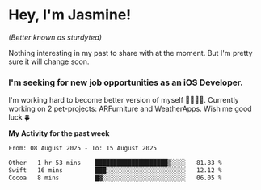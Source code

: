 # Hey, I'm Jasmine!
_(Better known as sturdytea)_

Nothing interesting in my past to share with at the moment. 
But I'm pretty sure it will change soon.

### I'm seeking for new job opportunities as an iOS Developer. 

I'm working hard to become better version of myself 🙇‍♀🏋️‍♀️. 
Currently working on 2 pet-projects: ARFurniture and WeatherApps. 
Wish me good luck 🍀

**My Activity for the past week**

<!--START_SECTION:waka-->

```txt
From: 08 August 2025 - To: 15 August 2025

Other   1 hr 53 mins    ████████████████████▒░░░░   81.83 %
Swift   16 mins         ███░░░░░░░░░░░░░░░░░░░░░░   12.12 %
Cocoa   8 mins          █▓░░░░░░░░░░░░░░░░░░░░░░░   06.05 %
```

<!--END_SECTION:waka-->
